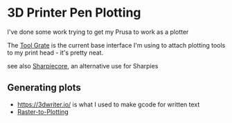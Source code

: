 # 3D Printer Pen Plotting

I've done some work trying to get my Prusa to work as a plotter

The [Tool Grate](87vaq-3shgy-80aem-khnkr-qk4t4) is the current base interface I'm using to attach plotting tools to my print head - it's pretty neat.

see also [Sharpiecore](v2sj6-ejqmr-c0agg-y0z3v-jjvg3), an alternative use for Sharpies

## Generating plots

- https://3dwriter.io/ is what I used to make gcode for written text
- [Raster-to-Plotting](2hy8s-h3b3p-th8vw-4kvmy-qe404)
